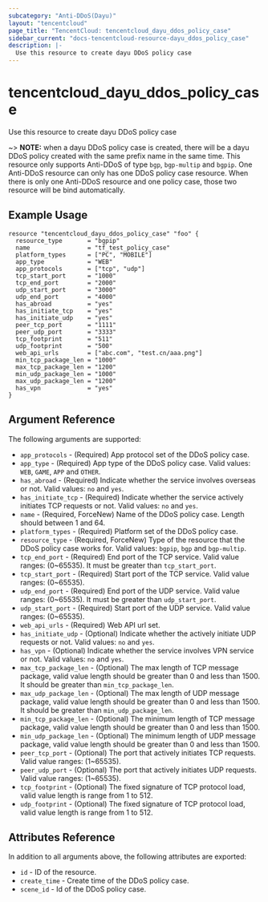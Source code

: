 ```yaml
---
subcategory: "Anti-DDoS(Dayu)"
layout: "tencentcloud"
page_title: "TencentCloud: tencentcloud_dayu_ddos_policy_case"
sidebar_current: "docs-tencentcloud-resource-dayu_ddos_policy_case"
description: |-
  Use this resource to create dayu DDoS policy case
---
```


# tencentcloud_dayu_ddos_policy_case

Use this resource to create dayu DDoS policy case

~> **NOTE:** when a dayu DDoS policy case is created, there will be a dayu DDoS policy created with the same prefix name in the same time. This resource only supports Anti-DDoS of type `bgp`, `bgp-multip` and `bgpip`. One Anti-DDoS resource can only has one DDoS policy case resource. When there is only one Anti-DDoS resource and one policy case, those two resource will be bind automatically.

## Example Usage

```hcl
resource "tencentcloud_dayu_ddos_policy_case" "foo" {
  resource_type       = "bgpip"
  name                = "tf_test_policy_case"
  platform_types      = ["PC", "MOBILE"]
  app_type            = "WEB"
  app_protocols       = ["tcp", "udp"]
  tcp_start_port      = "1000"
  tcp_end_port        = "2000"
  udp_start_port      = "3000"
  udp_end_port        = "4000"
  has_abroad          = "yes"
  has_initiate_tcp    = "yes"
  has_initiate_udp    = "yes"
  peer_tcp_port       = "1111"
  peer_udp_port       = "3333"
  tcp_footprint       = "511"
  udp_footprint       = "500"
  web_api_urls        = ["abc.com", "test.cn/aaa.png"]
  min_tcp_package_len = "1000"
  max_tcp_package_len = "1200"
  min_udp_package_len = "1000"
  max_udp_package_len = "1200"
  has_vpn             = "yes"
}
```

## Argument Reference

The following arguments are supported:

* `app_protocols` - (Required) App protocol set of the DDoS policy case.
* `app_type` - (Required) App type of the DDoS policy case. Valid values: `WEB`, `GAME`, `APP` and `OTHER`.
* `has_abroad` - (Required) Indicate whether the service involves overseas or not. Valid values: `no` and `yes`.
* `has_initiate_tcp` - (Required) Indicate whether the service actively initiates TCP requests or not. Valid values: `no` and `yes`.
* `name` - (Required, ForceNew) Name of the DDoS policy case. Length should between 1 and 64.
* `platform_types` - (Required) Platform set of the DDoS policy case.
* `resource_type` - (Required, ForceNew) Type of the resource that the DDoS policy case works for. Valid values: `bgpip`, `bgp` and `bgp-multip`.
* `tcp_end_port` - (Required) End port of the TCP service. Valid value ranges: (0~65535). It must be greater than `tcp_start_port`.
* `tcp_start_port` - (Required) Start port of the TCP service. Valid value ranges: (0~65535).
* `udp_end_port` - (Required) End port of the UDP service. Valid value ranges: (0~65535). It must be greater than `udp_start_port`.
* `udp_start_port` - (Required) Start port of the UDP service. Valid value ranges: (0~65535).
* `web_api_urls` - (Required) Web API url set.
* `has_initiate_udp` - (Optional) Indicate whether the actively initiate UDP requests or not. Valid values: `no` and `yes`.
* `has_vpn` - (Optional) Indicate whether the service involves VPN service or not. Valid values: `no` and `yes`.
* `max_tcp_package_len` - (Optional) The max length of TCP message package, valid value length should be greater than 0 and less than 1500. It should be greater than `min_tcp_package_len`.
* `max_udp_package_len` - (Optional) The max length of UDP message package, valid value length should be greater than 0 and less than 1500. It should be greater than `min_udp_package_len`.
* `min_tcp_package_len` - (Optional) The minimum length of TCP message package, valid value length should be greater than 0 and less than 1500.
* `min_udp_package_len` - (Optional) The minimum length of UDP message package, valid value length should be greater than 0 and less than 1500.
* `peer_tcp_port` - (Optional) The port that actively initiates TCP requests. Valid value ranges: (1~65535).
* `peer_udp_port` - (Optional) The port that actively initiates UDP requests. Valid value ranges: (1~65535).
* `tcp_footprint` - (Optional) The fixed signature of TCP protocol load, valid value length is range from 1 to 512.
* `udp_footprint` - (Optional) The fixed signature of TCP protocol load, valid value length is range from 1 to 512.

## Attributes Reference

In addition to all arguments above, the following attributes are exported:

* `id` - ID of the resource.
* `create_time` - Create time of the DDoS policy case.
* `scene_id` - Id of the DDoS policy case.



